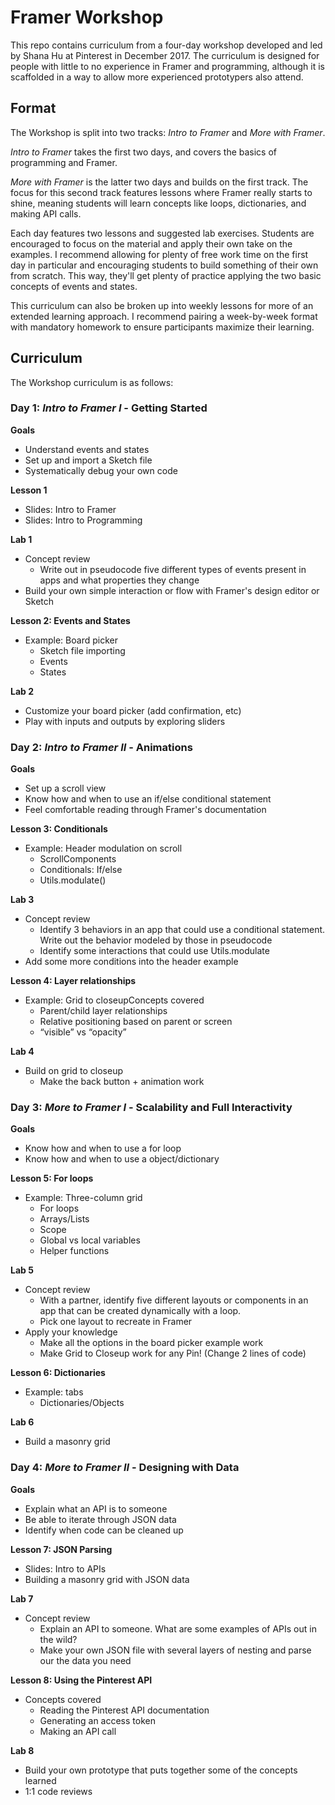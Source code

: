 # Framer Workshop
This repo contains curriculum from a four-day workshop developed and led by Shana Hu at Pinterest in December 2017. The curriculum is designed for people with little to no experience in Framer and programming, although it is scaffolded in a way to allow more experienced prototypers also attend.


## Format  
The Workshop is split into two tracks: *Intro to Framer* and *More with Framer*.  

*Intro to Framer* takes the first two days, and covers the basics of programming and Framer.

*More with Framer* is the latter two days and builds on the first track. The focus for this second track features lessons where Framer really starts to shine, meaning students will learn concepts like loops, dictionaries, and making API calls.  

Each day features two lessons and suggested lab exercises. Students are encouraged to focus on the material and apply their own take on the examples. I recommend allowing for plenty of free work time on the first day in particular and encouraging students to build something of their own from scratch. This way, they'll get plenty of practice applying the two basic concepts of events and states.

This curriculum can also be broken up into weekly lessons for more of an extended learning approach. I recommend pairing a week-by-week format with mandatory homework to ensure participants maximize their learning.


## Curriculum  
The Workshop curriculum is as follows:

### Day 1: *Intro to Framer I* - Getting Started  
**Goals** 
- Understand events and states
- Set up and import a Sketch file
- Systematically debug your own code  

**Lesson 1**  
- Slides: Intro to Framer  
- Slides: Intro to Programming  

**Lab 1**  
- Concept review
    - Write out in pseudocode five different types of events present in apps and what properties they change  
- Build your own simple interaction or flow with Framer's design editor or Sketch  

**Lesson 2: Events and States**
- Example: Board picker
    - Sketch file importing
    - Events
    - States 

**Lab 2**  
- Customize your board picker (add confirmation, etc)  
- Play with inputs and outputs by exploring sliders  


### Day 2: *Intro to Framer II* - Animations
**Goals** 
- Set up a scroll view  
- Know how and when to use an if/else conditional statement  
- Feel comfortable reading through Framer's documentation  

**Lesson 3: Conditionals**  
- Example: Header modulation on scroll
    - ScrollComponents
    - Conditionals: If/else
    - Utils.modulate()  

**Lab 3**  
- Concept review 
    - Identify 3 behaviors in an app that could use a conditional statement. Write out the behavior modeled by those in pseudocode  
    - Identify some interactions that could use Utils.modulate  
- Add some more conditions into the header example

**Lesson 4: Layer relationships**
- Example: Grid to closeupConcepts covered
  - Parent/child layer relationships
  - Relative positioning based on parent or screen
  - “visible” vs “opacity”

**Lab 4**  
- Build on grid to closeup  
    - Make the back button + animation work


### Day 3: *More to Framer I* - Scalability and Full Interactivity
**Goals** 
- Know how and when to use a for loop
- Know how and when to use a object/dictionary

**Lesson 5: For loops**  
- Example: Three-column grid
  - For loops
  - Arrays/Lists
  - Scope
  - Global vs local variables
  - Helper functions

**Lab 5**  
- Concept review  
  - With a partner, identify five different layouts or components in an app that can be created dynamically with a loop. 
  - Pick one layout to recreate in Framer  
- Apply your knowledge  
  - Make all the options in the board picker example work  
  - Make Grid to Closeup work for any Pin! (Change 2 lines of code)  

**Lesson 6: Dictionaries**
- Example: tabs
  - Dictionaries/Objects 

**Lab 6**  
- Build a masonry grid


### Day 4: *More to Framer II* - Designing with Data  
**Goals** 
- Explain what an API is to someone  
- Be able to iterate through JSON data  
- Identify when code can be cleaned up  

**Lesson 7: JSON Parsing**  
- Slides: Intro to APIs  
- Building a masonry grid with JSON data  

**Lab 7**  
- Concept review  
  - Explain an API to someone. What are some examples of APIs out in the wild?
  - Make your own JSON file with several layers of nesting and parse our the data you need

**Lesson 8: Using the Pinterest API**
- Concepts covered
  - Reading the Pinterest API documentation
  - Generating an access token
  - Making an API call

**Lab 8**  
- Build your own prototype that puts together some of the concepts learned
- 1:1 code reviews
